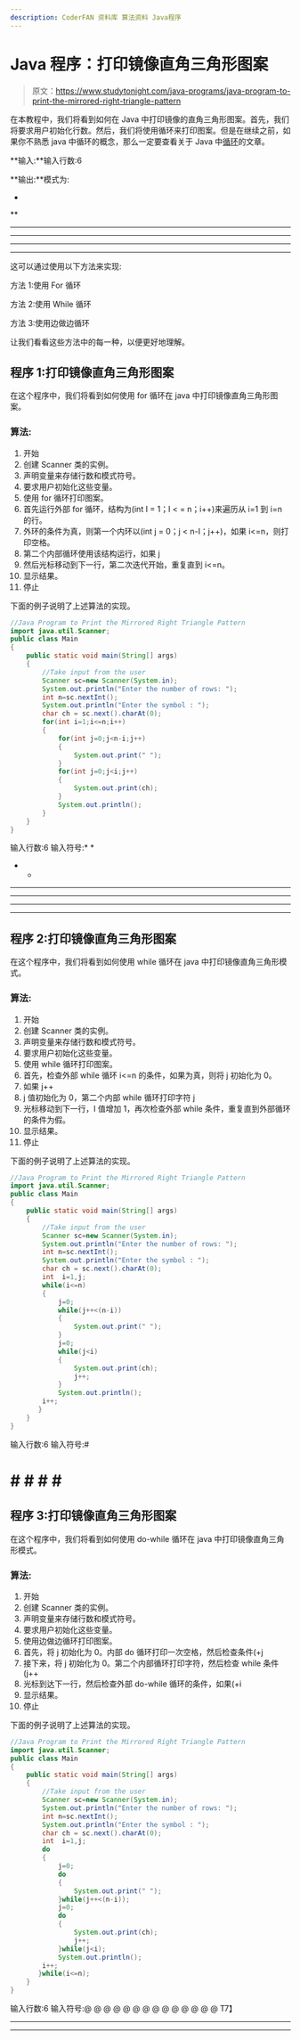 ```yaml
---
description: CoderFAN 资料库 算法资料 Java程序
---
```


# Java 程序：打印镜像直角三角形图案

> 原文：<https://www.studytonight.com/java-programs/java-program-to-print-the-mirrored-right-triangle-pattern>

在本教程中，我们将看到如何在 Java 中打印镜像的直角三角形图案。首先，我们将要求用户初始化行数。然后，我们将使用循环来打印图案。但是在继续之前，如果你不熟悉 java 中循环的概念，那么一定要查看关于 Java 中[循环](https://www.studytonight.com/java/loops-in-java.php)的文章。

**输入:**输入行数:6

**输出:**模式为:

*

**

***

****

*****

******

这可以通过使用以下方法来实现:

方法 1:使用 For 循环

方法 2:使用 While 循环

方法 3:使用边做边循环

让我们看看这些方法中的每一种，以便更好地理解。

## 程序 1:打印镜像直角三角形图案

在这个程序中，我们将看到如何使用 for 循环在 java 中打印镜像直角三角形图案。

### 算法:

1.  开始
2.  创建 Scanner 类的实例。
3.  声明变量来存储行数和模式符号。
4.  要求用户初始化这些变量。
5.  使用 for 循环打印图案。
6.  首先运行外部 for 循环，结构为(int I = 1；I < = n；i++)来遍历从 i=1 到 i=n 的行。
7.  外环的条件为真，则第一个内环以(int j = 0；j < n-I；j++)，如果 i<=n，则打印空格。
8.  第二个内部循环使用该结构运行，如果 j
9.  然后光标移动到下一行，第二次迭代开始，重复直到 i<=n。
10.  显示结果。
11.  停止

下面的例子说明了上述算法的实现。

```java
//Java Program to Print the Mirrored Right Triangle Pattern 
import java.util.Scanner;
public class Main
{
    public static void main(String[] args)
    {
        //Take input from the user
	    Scanner sc=new Scanner(System.in);
	    System.out.println("Enter the number of rows: ");
	    int n=sc.nextInt();	 
        System.out.println("Enter the symbol : ");
	    char ch = sc.next().charAt(0);
	    for(int i=1;i<=n;i++)
        {
	        for(int j=0;j<n-i;j++)
            {
                System.out.print(" ");
            }
            for(int j=0;j<i;j++)
            {
                System.out.print(ch);
            }
            System.out.println();
        }  
    }
}
```

输入行数:6
输入符号:*
*
* *
* * *
* * *
* * *
* * * * *

## 程序 2:打印镜像直角三角形图案

在这个程序中，我们将看到如何使用 while 循环在 java 中打印镜像直角三角形模式。

### 算法:

1.  开始
2.  创建 Scanner 类的实例。
3.  声明变量来存储行数和模式符号。
4.  要求用户初始化这些变量。
5.  使用 while 循环打印图案。
6.  首先，检查外部 while 循环 i<=n 的条件，如果为真，则将 j 初始化为 0。
7.  如果 j++
8.  j 值初始化为 0，第二个内部 while 循环打印字符 j
9.  光标移动到下一行，I 值增加 1，再次检查外部 while 条件，重复直到外部循环的条件为假。
10.  显示结果。
11.  停止

下面的例子说明了上述算法的实现。

```java
//Java Program to Print the Mirrored Right Triangle Pattern 
import java.util.Scanner;
public class Main
{
    public static void main(String[] args)
    {
        //Take input from the user
	    Scanner sc=new Scanner(System.in);
	    System.out.println("Enter the number of rows: ");
	    int n=sc.nextInt();	 
        System.out.println("Enter the symbol : ");
	    char ch = sc.next().charAt(0);
	    int  i=1,j;
	    while(i<=n)
        {
            j=0;
            while(j++<(n-i))
            {
                System.out.print(" "); 
            }
	        j=0;
            while(j<i)
            {
                System.out.print(ch);
                j++;
            }
            System.out.println();
        i++;
       }  
    }
}
```

输入行数:6
输入符号:#
#
#
# #
# #
# #
# # # # # ########

## 程序 3:打印镜像直角三角形图案

在这个程序中，我们将看到如何使用 do-while 循环在 java 中打印镜像直角三角形模式。

### 算法:

1.  开始
2.  创建 Scanner 类的实例。
3.  声明变量来存储行数和模式符号。
4.  要求用户初始化这些变量。
5.  使用边做边循环打印图案。
6.  首先，将 j 初始化为 0。内部 do 循环打印一次空格，然后检查条件(+j
7.  接下来，将 j 初始化为 0。第二个内部循环打印字符，然后检查 while 条件(j++
8.  光标到达下一行，然后检查外部 do-while 循环的条件，如果(+i
9.  显示结果。
10.  停止

下面的例子说明了上述算法的实现。

```java
//Java Program to Print the Mirrored Right Triangle Pattern 
import java.util.Scanner;
public class Main
{
    public static void main(String[] args)
    {
        //Take input from the user
	    Scanner sc=new Scanner(System.in);
	    System.out.println("Enter the number of rows: ");
	    int n=sc.nextInt();	 
        System.out.println("Enter the symbol : ");
	    char ch = sc.next().charAt(0);
	    int  i=1,j;
	    do
        {
            j=0;
            do
            {
                System.out.print(" "); 
            }while(j++<(n-i));
	        j=0;
            do
            {
                System.out.print(ch);
                j++;
            }while(j<i);
            System.out.println();
        i++;
       }while(i<=n); 
    }
}
```

输入行数:6
输入符号:@
@
@ @
@ @ @
@ @ @
@ @ @ @ T7】

* * *

* * *